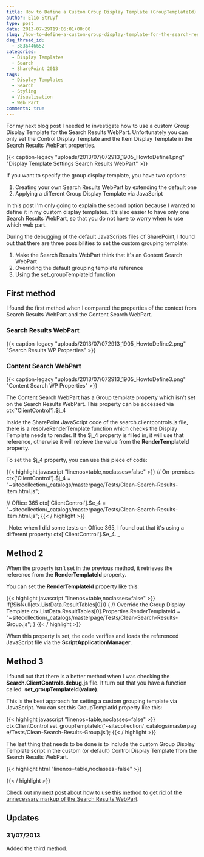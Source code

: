 ```yaml
---
title: How to Define a Custom Group Display Template (GroupTemplateId) for the Search Results WebPart via JavaScript
author: Elio Struyf
type: post
date: 2013-07-29T19:06:01+00:00
slug: /how-to-define-a-custom-group-display-template-for-the-search-results-webpart-via-javascript/
dsq_thread_id:
  - 3836446652
categories:
  - Display Templates
  - Search
  - SharePoint 2013
tags:
  - Display Templates
  - Search
  - Styling
  - Visualisation
  - Web Part
comments: true
---
```


For my next blog post I needed to investigate how to use a custom Group Display Template for the Search Results WebPart. Unfortunately you can only set the Control Display Template and the Item Display Template in the Search Results WebPart properties.

{{< caption-legacy "uploads/2013/07/072913_1905_HowtoDefine1.png" "Display Template Settings Search Results WebPart" >}}

If you want to specify the group display template, you have two options:

1.  Creating your own Search Results WebPart by extending the default one
2.  Applying a different Group Display Template via JavaScript

In this post I'm only going to explain the second option because I wanted to define it in my custom display templates. It's also easier to have only one Search Results WebPart, so that you do not have to worry when to use which web part.

During the debugging of the default JavaScripts files of SharePoint, I found out that there are three possibilities to set the custom grouping template:

1.  Make the Search Results WebPart think that it's an Content Search WebPart
2.  Overriding the default grouping template reference
3.  Using the set_groupTemplateId function

## First method

I found the first method when I compared the properties of the context from Search Results WebPart and the Content Search WebPart.

### Search Results WebPart

{{< caption-legacy "uploads/2013/07/072913_1905_HowtoDefine2.png" "Search Results WP Properties" >}}

### Content Search WebPart

{{< caption-legacy "uploads/2013/07/072913_1905_HowtoDefine3.png" "Content Search WP Properties" >}}

The Content Search WebPart has a Group template property which isn't set on the Search Results WebPart. This property can be accessed via ctx['ClientControl'].$j_4

Inside the SharePoint JavaScript code of the search.clientcontrols.js file, there is a resolveRenderTemplate function which checks the Display Template needs to render. If the $j_4 property is filled in, it will use that reference, otherwise it will retrieve the value from the **RenderTemplateId** property.

To set the $j_4 property, you can use this piece of code:

{{< highlight javascript "linenos=table,noclasses=false" >}}
// On-premises
ctx['ClientControl'].$j_4 = "~sitecollection/_catalogs/masterpage/Tests/Clean-Search-Results-Item.html.js";

// Office 365
ctx['ClientControl'].$e_4 = "~sitecollection/_catalogs/masterpage/Tests/Clean-Search-Results-Item.html.js";
{{< / highlight >}}

_Note: when I did some tests on Office 365, I found out that it's using a different property: ctx['ClientControl'].$e_4.
_

## Method 2

When the property isn't set in the previous method, it retrieves the reference from the **RenderTemplateId** property.

You can set the **RenderTemplateId** property like this:

{{< highlight javascript "linenos=table,noclasses=false" >}}
if(!$isNull(ctx.ListData.ResultTables[0])) {
  // Override the Group Display Template
  ctx.ListData.ResultTables[0].Properties.RenderTemplateId = "~sitecollection/_catalogs/masterpage/Tests/Clean-Search-Results-Group.js";
}
{{< / highlight >}}

When this property is set, the code verifies and loads the referenced JavaScript file via the **ScriptApplicationManager**.

## Method 3

I found out that there is a better method when I was checking the **Search.ClientControls.debug.js** file. It turn out that you have a function called: **set_groupTemplateId(value)**.

This is the best approach for setting a custom grouping template via JavaScript. You can set this GroupTemplatId property like this:

{{< highlight javascript "linenos=table,noclasses=false" >}}
ctx.ClientControl.set_groupTemplateId('~sitecollection/_catalogs/masterpage/Tests/Clean-Search-Results-Group.js');
{{< / highlight >}}

The last thing that needs to be done is to include the custom Group Display Template script in the custom (or default) Control Display Template from the Search Results WebPart.

{{< highlight html "linenos=table,noclasses=false" >}}
<script>
  $includeScript(this.url, "~sitecollection/_catalogs/masterpage/Tests/Clean-Search-Results-Group.js");
</script>
{{< / highlight >}}

[Check out my next post about how to use this method to get rid of the unnecessary markup of the Search Results WebPart](https://www.eliostruyf.com/how-to-use-the-search-results-webpart-as-replacement-when-content-search-webpart-is-not-available-in-your-farm/ "How to use the Search Results WebPart as Replacement When Content Search WebPart is not available in Your Farm").

## Updates

### 31/07/2013

Added the third method.